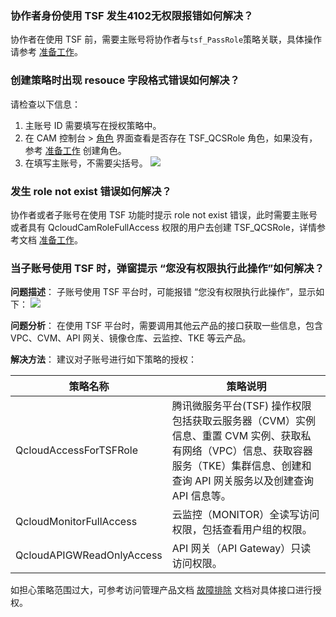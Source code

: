 ### 协作者身份使用 TSF 发生4102无权限报错如何解决？

协作者在使用 TSF 前，需要主账号将协作者与`tsf_PassRole`策略关联，具体操作请参考 [准备工作](https://cloud.tencent.com/document/product/649/16869)。

### 创建策略时出现 resouce 字段格式错误如何解决？

请检查以下信息：

1. 主账号 ID 需要填写在授权策略中。
2. 在 CAM 控制台 > [角色](https://console.cloud.tencent.com/cam/role) 界面查看是否存在 TSF_QCSRole 角色，如果没有，参考 [准备工作](https://cloud.tencent.com/document/product/649/16869) 创建角色。
3. 在填写主账号，不需要尖括号。
   ![](https://main.qcloudimg.com/raw/3830850608f5d7891e8a372115021409.png)


### 发生 role not exist 错误如何解决？

协作者或者子账号在使用 TSF 功能时提示 role not exist 错误，此时需要主账号或者具有 QcloudCamRoleFullAccess 权限的用户去创建 TSF_QCSRole，详情参考文档 [准备工作](https://cloud.tencent.com/document/product/649/16869)。

### 当子账号使用 TSF 时，弹窗提示 “您没有权限执行此操作”如何解决？

**问题描述**：
子账号使用 TSF 平台时，可能报错 “您没有权限执行此操作”，显示如下：
![](https://main.qcloudimg.com/raw/726a795db80aff63d884aeb67ee7cc97.jpg)

**问题分析**：
在使用 TSF 平台时，需要调用其他云产品的接口获取一些信息，包含 VPC、CVM、API 网关、镜像仓库、云监控、TKE 等云产品。

**解决方法**：
建议对子账号进行如下策略的授权：

| 策略名称                  | 策略说明                                                     |
| ------------------------- | ------------------------------------------------------------ |
| QcloudAccessForTSFRole    | 腾讯微服务平台(TSF) 操作权限包括获取云服务器（CVM）实例信息、重置 CVM 实例、获取私有网络（VPC）信息、获取容器服务（TKE）集群信息、创建和查询 API 网关服务以及创建查询 API 信息等。 |
| QcloudMonitorFullAccess   | 云监控（MONITOR）全读写访问权限，包括查看用户组的权限。        |
| QcloudAPIGWReadOnlyAccess | API 网关（API Gateway）只读访问权限。                           |

如担心策略范围过大，可参考访问管理产品文档 [故障排除](https://cloud.tencent.com/document/product/598/38350) 文档对具体接口进行授权。
